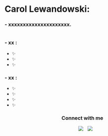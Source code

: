 # Carol Lewandowski:

### - xxxxxxxxxxxxxxxxxxxxx.

<img hight="https://cdn.dribbble.com/users/416610/screenshots/4801105/media/be031f8d02ca8cc404d44be54ee2c493.gif">

### - xx :
- ✨ 
- ✨ 
- ✨ 

### - xx : 
- ✨ 
- ✨ 
- ✨ 
- ✨ 


<h3 align="center" > Connect with me </h3>

<p align="center">

 <div align="center"  class="icons-social" style="margin-left: 10px;">
        <a style="margin-left: 10px;"  target="_blank" href="https://www.linkedin.com/in/carol-lewandowski">
			<img src="https://img.icons8.com/doodle/40/000000/linkedin--v2.png"></a>   
        <a style="margin-left: 10px;" target="_blank" href="https://instagram.com/carol_lewandowski">
			<img src="https://img.icons8.com/doodle/40/000000/instagram-new--v2.png"></a>
      </div>

</p>
<!---
Iewandowski/Iewandowski is a ✨ special ✨ repository because its `README.md` (this file) appears on your GitHub profile.
You can click the Preview link to take a look at your changes.
--->
